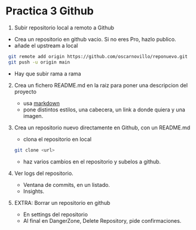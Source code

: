 # Practica 3 Github

1. Subir repositorio local a remoto a Github
  - Crea un repositorio en github vacio. Si no eres Pro, hazlo publico.
  - añade el upstream a local
  ```bash
   git remote add origin https://github.com/oscarnovillo/reponuevo.git
   git push -u origin main
  ```
  - Hay que subir rama a rama


2. Crea un fichero README.md en la raiz para poner una descripcion del proyecto
   - usa [markdown](/introduccion/markdown.md)
   - pone distintos estilos, una cabecera, un link a donde quiera y una imagen.

3. Crea un repositorio nuevo directamente en Github, con un README.md
   - clona el repositorio en local 
   ```bash
   git clone <url>
   ``` 
   - haz varios cambios en el repositorio y subelos a github.

4. Ver logs del repositorio.
   - Ventana de commits, en un listado.
   - Insights. 

5. EXTRA: Borrar un repositorio en github
   - En settings del repositorio
   - Al final en DangerZone, Delete Repository, pide confirmaciones.


